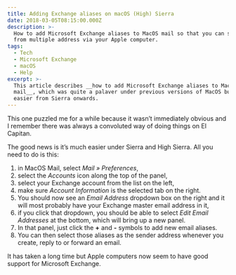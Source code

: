 ```yaml
---
title: Adding Exchange aliases on macOS (High) Sierra
date: 2018-03-05T08:15:00.000Z
description: >-
  How to add Microsoft Exchange aliases to MacOS mail so that you can send email
  from multiple address via your Apple computer.
tags:
  - Tech
  - Microsoft Exchange
  - macOS
  - Help
excerpt: >-
  This article describes __how to add Microsoft Exchange aliases to MacOS
  mail__, which was quite a palaver under previous versions of MacOS but is much
  easier from Sierra onwards.
---
```

This one puzzled me for a while because it wasn’t immediately obvious and I remember there was always a convoluted way of doing things on El Capitan.

The good news is it’s much easier under Sierra and High Sierra. All you need to do is this:

1. in MacOS Mail, select _Mail » Preferences_,
2. select the _Accounts_ icon along the top of the panel,
3. select your Exchange account from the list on the left,
4. make sure _Account Information_ is the selected tab on the right.
5. You should now see an _Email Address_ dropdown box on the right and it will most probably have your Exchange master email address in it,
6. if you click that dropdown, you should be able to select _Edit Email Addresses_ at the bottom, which will bring up a new panel.
7. In that panel, just click the **+** and **-** symbols to add new email aliases.
8. You can then select those aliases as the sender address whenever you create, reply to or forward an email.

It has taken a long time but Apple computers now seem to have good support for Microsoft Exchange.

